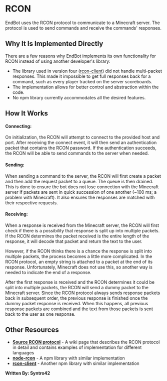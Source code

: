 # RCON

EndBot uses the RCON protocol to communicate to a Minecraft server. The protocol is used to send commands and receive the commands' responses.

## Why It Is Implemented Directly

There are a few reasons why EndBot implements its own functionality for RCON instead of using another developer's library:
- The library used in version four ([rcon-client][2]) did not handle multi-packet responses. This made it impossible to get
  full responses back for a command, such as every player tracked on the server scoreboards.
- The implementation allows for better control and abstraction within the code.
- No npm library currently accommodates all the desired features.

## How It Works

#### Connecting:

On initialization, the RCON will attempt to connect to the provided host and port. After receiving the connect event, it will then
send an authentication packet that contains the RCON password. If the authentication succeeds, the RCON will be able to send commands
to the server when needed.

#### Sending:

When sending a command to the server, the RCON will first create a packet and then add the request packet to a queue. The queue is then
drained. This is done to ensure the bot does not lose connection with the Minecraft server if packets are sent in quick succession of
one another (~100 ms; a problem with Minecraft). It also ensures the responses are matched with their respective requests.

#### Receiving:

When a response is received from the Minecraft server, the RCON will first check if there is a possibility that response is split up into
multiple packets. If the RCON determines the packet received is the entire length of the response, it will decode that packet and return the
text to the user.

However, if the RCON thinks there is a chance the response is split into multiple packets, the process becomes a little more complicated.
In the RCON protocol, an empty string is attached to a packet at the end of its response. Unfortunately, Minecraft does not use this, so another
way is needed to indicate the end of a response.

After the first response is received and the RCON determines it could be split into multiple packets, the RCON will send a dummy packet to the
Minecraft server. Since the RCON protocol always sends response packets back in subsequent order, the previous response is finished once the dummy
packet response is received. When this happens, all previous response packets are combined and the text from those packets is sent back to the user
as one response.

## Other Resources

- **[Source RCON protocol][1]** - A wiki page that describes the RCON protocol in detail and contains examples of implementation for different languages
- **[node-rcon][3]** - A npm library with similar implementation
- **[rcon-client][2]** - Another npm library with similar implementation

**Written By: Syntro42**

[1]: https://developer.valvesoftware.com/wiki/Source_RCON_Protocol
[2]: https://github.com/janispritzkau/rcon-client
[3]: https://github.com/pushrax/node-rcon
